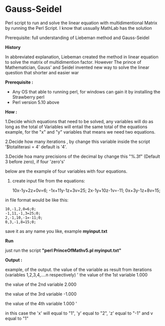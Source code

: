 # Gauss-Seidel
Perl script to run and solve the linear equation with multidimentional Matrix by running the Perl Script.
I know that ussually MathLab has the solution 

Prerequisite: full understanding of Liebeman method and Gauss-Seidel

<b> History </b>

In abbreviated explanation, Liebeman created the method in linear equation to solve the matrix of multidimention
factor.
However The prince of Mathematician, Gauss'  and Seidel invented new way to solve the linear question that shorter and easier war 

<b> Prerequisite :</b>
- Any OS that able to running perl, for windows can gain it by installing the Strawberry perl
- Perl version 5.10 above

<b> How : </b>

1.Decide which equations that need to be solved,  any variables will do as long as the total of Variables will entail the same total of the equations
example, for the "x"  and "y"  variables that means we need two equations.

2.Decide how many iterations , by change this variable inside the script '$totaliterasi = 4' default is '4'.

3.Decide hoa many precisions of the decimal by change this "%.3f" (Default 3 before zero), if four 'zero's' 

below are the example of four variables with four equations.

1. create input file from the equations:
     
     10x-1y+2z+0v=6;
     -1x+11y-1z+3v=25;
     2x-1y+10z-1v=-11;
     0x+3y-1z+8v=15;

in file format would be like this:

    10,-1,2,0=6;0;
    -1,11,-1,3=25;0;
    2,-1,10,-1=-11;0;
    0,3,-1,8=15;0;

save it as any name you like, example <b>myinput.txt</b>

<b> Run </b>

just run the script <b> "perl PrinceOfMathv5.pl myinput.txt" </b>

<b> Output : </b>

example, of the output.
the value of the variable as result from iterations  (variables 1,2,3,4,....n  respectively)
'
 the value of the 1st variable 1.000

the value of the 2nd variable 2.000

the value of the 3rd variable -1.000

the value of the 4th variable 1.000 '

in this case the 'x'  will equal to "1", 'y' equal to "2", 'z' equal to "-1" and v equal to "1"

